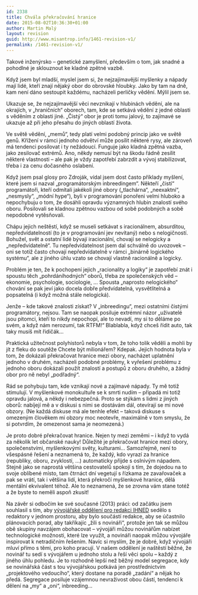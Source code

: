 ```yaml
---
id: 2338
title: Chvála překračování hranice
date: 2015-08-02T10:36:30+01:00
author: Martin Malý
layout: revision
guid: http://www.misantrop.info/1461-revision-v1/
permalink: /1461-revision-v1/
---
```

Takové inženýrsko &#8211; genetické zamyšlení, především o tom, jak snadné a pohodlné je sklouznout ke kladné zpětné vazbě.

<!--more-->

Když jsem byl mladší, myslel jsem si, že nejzajímavější myšlenky a nápady mají lidé, kteří znají nějaký obor do obrovské hloubky. Jako by tam na dně, kam není dáno sestoupit každému, nacházeli perličky vědění. Mýlil jsem se.

Ukazuje se, že nejzajímavější věci nevznikají v hlubinách vědění, ale na okrajích, v &#8222;hraničních&#8220; oborech, tam, kde se setkává vědění z jedné oblasti s věděním z oblasti jiné. &#8222;Čistý&#8220; obor je proti tomu jalový, to zajímavé se ukazuje až při jeho přesahu do jiných oblastí života.

Ve světě vědění, &#8222;memů&#8220;, tedy platí velmi podobný princip jako ve světě genů. Křížení v rámci jednoho odvětví může posílit některé rysy, ale zároveň má tendenci posilovat i ty nežádoucí. Funguje jako kladná zpětná vazba, jako zesilovač extrémů. Ano, někdy nemusí být na škodu řádně zesílit některé vlastnosti &#8211; ale pak je vždy zapotřebí zabrzdit a vývoj stabilizovat, třeba i za cenu dočasného oslabení.

Když jsem psal glosy pro Zdroják, vídal jsem dost často příklady myšlení, které jsem si nazval &#8222;programátorským inbreedingem&#8220;. Někteří &#8222;čistí&#8220; programátoři, kteří odmítali jakékoli jiné obory (&#8222;tlachárna&#8220;, &#8222;neexaktní&#8220;, &#8222;nesmysly&#8220;, &#8222;módní hype&#8220;), byli v programování ponořeni velmi hluboko a nepochybuju o tom, že dosáhli opravdu významných hlubin znalostí svého oboru. Posilovali se kladnou zpětnou vazbou od sobě podobných a sobě nepodobné vytěsňovali.

Chápu jejich neštěstí, když se museli setkávat s iracionálnem, absurditou, nepředvídatelností (to je v programování jev nevítaný) nebo s nelogičností. Bohužel, svět a ostatní lidé bývají iracionální, chovají se nelogicky a &#8222;nepředvídatelně&#8220;. Tu nepředvídatelnost jsem dal schválně do uvozovek &#8211; oni se totiž často chovají nepředvídatelně v rámci &#8222;binárně logického systému&#8220;, ale z jiného úhlu vzato se chovají vlastně racionálně a logicky.

Problém je ten, že k pochopení jejich &#8222;racionality a logiky&#8220; je zapotřebí znát i spoustu těch &#8222;pohrdáníhodných&#8220; oborů, třeba ze společenských věd &#8211; ekonomie, psychologie, sociologie, &#8230; Spousta &#8222;naprosto nelogického&#8220; chování se pak jeví jako docela dobře předvídatelná, vysvětlitelná a popsatelná (i když možná stále nelogická).

Jenže &#8211; kde takové znalosti získat? V &#8222;inbreedingu&#8220;, mezi ostatními čistými programátory, nejsou. Tam se naopak posiluje extrémní názor &#8222;uživatelé jsou pitomci, kteří to nikdy nepochopí, ale to nevadí, my si to děláme po svém, a když nám nerozumí, tak RTFM!&#8220; Blablabla, když chceš řídit auto, tak taky musíš mít řidičák&#8230;

Praktická užitečnost polyhistorů nebyla v tom, že toho tolik věděli a mohli by jít z fleku do soutěže Chcete být milionářem? Kdepak. Jejich hodnota byla v tom, že dokázali překračovat hranice mezi obory, nacházet uplatnění jednoho v druhém, nacházeli podobné problémy, k vyřešení problému z jednoho oboru dokázali použít znalostí a postupů z oboru druhého, a žádný obor pro ně nebyl &#8222;podřadný&#8220;.

Rád se pohybuju tam, kde vznikají nové a zajímavé nápady. Ty mě totiž stimulují. V myšlenkové monokultuře se k smrti nudím &#8211; připadá mi totiž opravdu jalová, a někdy i nebezpečná. Proto se stýkám s lidmi z jiných oborů: nabíjejí mě a v diskusi s nimi se dostávám dál, otevírají se mi nové obzory. (Ne každá diskuse má ale tenhle efekt &#8211; taková diskuse s omezeným člověkem mi obzory moc neotevře, maximálně v tom smyslu, že si potvrdím, že omezenost sama je neomezená.)

Je proto dobré překračovat hranice. Nejen ty mezi zeměmi &#8211; i když to vydá za několik let občanské nauky! Důležité je překračovat hranice mezi obory, společenstvími, myšlenkovými světy, kulturami&#8230; Samozřejmě, není to všespásné řešení a neznamená to, že každý, kdo vyrazí za hranice (republiky, oboru, zvyklostí, &#8230;) automaticky přijde s oslnivým nápadem. Stejně jako se naprostá většina cestovatelů spokojí s tím, že dojedou na to svoje oblíbené místo, tam čtrnáct dní vegetují s řízkama ze zavařovaček a pak se vrátí, tak i většina lidí, která překročí myšlenkové hranice, dělá mentální ekvivalent téhož. Ale to neznamená, že se zrovna vám stane totéž a že byste to neměli aspoň zkusit!

Na závěr si odbočím ke své současné (2013) práci: od začátku jsem souhlasil s tím, aby [vývojářské oddělení pro redakci IHNED](http://economia.github.io/) sedělo s redaktory v jednom prostoru, aby bylo součástí redakce, aby se účastnilo plánovacích porad, aby takříkajíc &#8222;žili s novináři&#8220;, protože jen tak se můžou obě skupiny navzájem obohacovat &#8211; vývojáři můžou novinářům nabízet technologické možnosti, které lze využít, a novináři naopak můžou vývojáře inspirovat k netradičním řešením. Navíc si myslím, že je dobré, když vývojáři mluví přímo s těmi, pro koho pracují. V našem oddělení je naštěstí běžné, že novinář tu sedí s vývojářem u jednoho stolu a řeší věci spolu &#8211; každý z jiného úhlu pohledu. Je to rozhodně lepší než běžný model segregace, kdy se novinářská část s tou vývojářskou potkává jen prostřednictvím &#8222;projektového vedoucího&#8220;, který dostane na poradě &#8222;zadání&#8220; a nějak ho předá. Segregace posiluje vzájemnou nevraživost obou částí, tendenci k dělení na &#8222;my&#8220; a &#8222;oni&#8220;, inbreeding&#8230;
